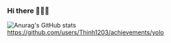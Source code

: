 ### Hi there 👋👋👋
![Anurag's GitHub stats](https://github-readme-stats.vercel.app/api?username=Thinh1203&show_icons=true&theme=algolia)
https://github.com/users/Thinh1203/achievements/yolo
<!--
**Thinh1203/Thinh1203** is a ✨ _special_ ✨ repository because its `README.md` (this file) appears on your GitHub profile.

Here are some ideas to get you started:

- 🔭 I’m currently working on ...
- 🌱 I’m currently learning ...
- 👯 I’m looking to collaborate on ...
- 🤔 I’m looking for help with ...
- 💬 Ask me about ...
- 📫 How to reach me: ...
- 😄 Pronouns: ...
- ⚡ Fun fact: ...
-->
